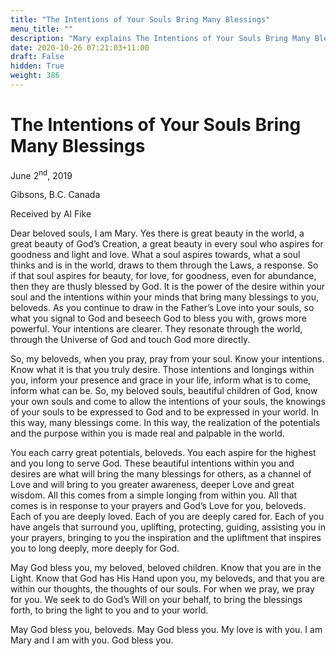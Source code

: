 ```yaml
---
title: "The Intentions of Your Souls Bring Many Blessings"
menu_title: ""
description: "Mary explains The Intentions of Your Souls Bring Many Blessings"
date: 2020-10-26 07:21:03+11:00
draft: False
hidden: True
weight: 386
---
```

# The Intentions of Your Souls Bring Many Blessings

June 2<sup>nd</sup>, 2019

Gibsons, B.C. Canada

Received by Al Fike

Dear beloved souls, I am Mary. Yes there is great beauty in the world, a great beauty of God’s Creation, a great beauty in every soul who aspires for goodness and light and love. What a soul aspires towards, what a soul thinks and is in the world, draws to them through the Laws, a response. So if that soul aspires for beauty, for love, for goodness, even for abundance, then they are thusly blessed by God. It is the power of the desire within your soul and the intentions within your minds that bring many blessings to you, beloveds. As you continue to draw in the Father’s Love into your souls, so what you signal to God and beseech God to bless you with, grows more powerful. Your intentions are clearer. They resonate through the world, through the Universe of God and touch God more directly. 

So, my beloveds, when you pray, pray from your soul. Know your intentions. Know what it is that you truly desire. Those intentions and longings within you, inform your presence and grace in your life, inform what is to come, inform what can be. So, my beloved souls, beautiful children of God, know your own souls and come to allow the intentions of your souls, the knowings of your souls to be expressed to God and to be expressed in your world. In this way, many blessings come. In this way, the realization of the potentials and the purpose within you is made real and palpable in the world. 

You each carry great potentials, beloveds. You each aspire for the highest and you long to serve God. These beautiful intentions within you and desires are what will bring the many blessings for others, as a channel of Love and will bring to you greater awareness, deeper Love and great wisdom. All this comes from a simple longing from within you. All that comes is in response to your prayers and God’s Love for you, beloveds. Each of you are deeply loved. Each of you are deeply cared for. Each of you have angels that surround you, uplifting, protecting, guiding, assisting you in your prayers, bringing to you the inspiration and the upliftment that inspires you to long deeply, more deeply for God. 

May God bless you, my beloved, beloved children. Know that you are in the Light. Know that God has His Hand upon you, my beloveds, and that you are within our thoughts, the thoughts of our souls. For when we pray, we pray for you. We seek to do God’s Will on your behalf, to bring the blessings forth, to bring the light to you and to your world. 

May God bless you, beloveds. May God bless you. My love is with you. I am Mary and I am with you. God bless you.